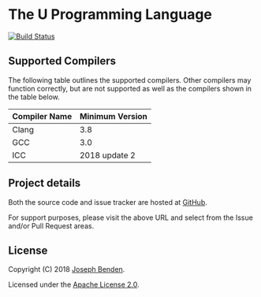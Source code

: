 # The U Programming Language

[![Build Status](https://travis-ci.org/jbenden/u-lang.svg?branch=master)](https://travis-ci.org/jbenden/u-lang)

## Supported Compilers

The following table outlines the supported compilers. Other
compilers may function correctly, but are not supported
as well as the compilers shown in the table below.

| Compiler Name | Minimum Version |
|---------------|-----------------|
| Clang         | 3.8             |
| GCC           | 3.0             |
| ICC           | 2018 update 2   |

## Project details

Both the source code and issue tracker are hosted at
[GitHub](https://github.com/jbenden/u-lang/).

For support purposes, please visit the above URL and select
from the Issue and/or Pull Request areas.

## License

Copyright (C) 2018 [Joseph Benden](mailto:joe@benden.us).

Licensed under the [Apache License 2.0](https://www.apache.org/licenses/LICENSE-2.0.html).

